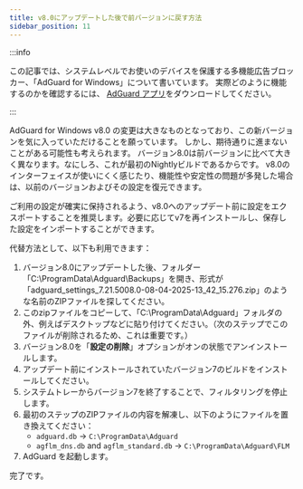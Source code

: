 ```yaml
---
title: v8.0にアップデートした後で前バージョンに戻す方法
sidebar_position: 11
---
```


:::info

この記事では、システムレベルでお使いのデバイスを保護する多機能広告ブロッカー、「AdGuard for Windows」について書いています。 実際どのように機能するのかを確認するには、 [AdGuard アプリ](https://agrd.io/download-kb-adblock)をダウンロードしてください。

:::

AdGuard for Windows v8.0 の変更は大きなものとなっており、この新バージョンを気に入っていただけることを願っています。 しかし、期待通りに進まないことがある可能性も考えられます。 バージョン8.0は前バージョンに比べて大きく異なります。なにしろ、これが最初のNightlyビルドであるからです。 v8.0のインターフェイスが使いにくく感じたり、機能性や安定性の問題が多発した場合は、以前のバージョンおよびその設定を復元できます。

ご利用の設定が確実に保持されるよう、v8.0へのアップデート前に設定をエクスポートすることを推奨します。必要に応じてv7を再インストールし、保存した設定をインポートすることができます。

代替方法として、以下も利用できます：

1. バージョン8.0にアップデートした後、フォルダー「C:\\ProgramData\\Adguard\\Backups」を開き、形式が「adguard_settings_7.21.5008.0-08-04-2025-13_42_15.276.zip」のような名前のZIPファイルを探してください。
2. このzipファイルをコピーして、「C:\ProgramData\Adguard」フォルダの外、例えばデスクトップなどに貼り付けてください。（次のステップでこのファイルが削除されるため、これは重要です。）
3. バージョン8.0を「**設定の削除**」オプションがオンの状態でアンインストールします。
4. アップデート前にインストールされていたバージョン7のビルドをインストールしてください。
5. システムトレーからバージョン7を終了することで、フィルタリングを停止します。
6. 最初のステップのZIPファイルの内容を解凍し、以下のようにファイルを置き換えてください：
   - `adguard.db` → `C:\ProgramData\Adguard`
   - `agflm_dns.db` and `agflm_standard.db` → `C:\ProgramData\Adguard\FLM`
7. AdGuard を起動します。

完了です。
